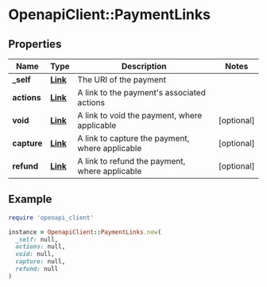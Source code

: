 # OpenapiClient::PaymentLinks

## Properties

| Name | Type | Description | Notes |
| ---- | ---- | ----------- | ----- |
| **_self** | [**Link**](Link.md) | The URI of the payment |  |
| **actions** | [**Link**](Link.md) | A link to the payment&#39;s associated actions |  |
| **void** | [**Link**](Link.md) | A link to void the payment, where applicable | [optional] |
| **capture** | [**Link**](Link.md) | A link to capture the payment, where applicable | [optional] |
| **refund** | [**Link**](Link.md) | A link to refund the payment, where applicable | [optional] |

## Example

```ruby
require 'openapi_client'

instance = OpenapiClient::PaymentLinks.new(
  _self: null,
  actions: null,
  void: null,
  capture: null,
  refund: null
)
```

